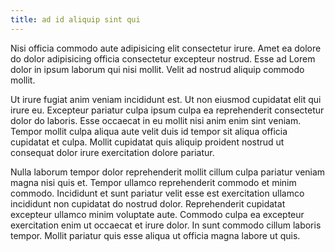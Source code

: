 ```yaml
---
title: ad id aliquip sint qui
---
```


Nisi officia commodo aute adipisicing elit consectetur irure. Amet ea dolore do dolor adipisicing officia consectetur excepteur nostrud. Esse ad Lorem dolor in ipsum laborum qui nisi mollit. Velit ad nostrud aliquip commodo mollit.

Ut irure fugiat anim veniam incididunt est. Ut non eiusmod cupidatat elit qui irure eu. Excepteur pariatur culpa ipsum culpa ea reprehenderit consectetur dolor do laboris. Esse occaecat in eu mollit nisi anim enim sint veniam. Tempor mollit culpa aliqua aute velit duis id tempor sit aliqua officia cupidatat et culpa. Mollit cupidatat quis aliquip proident nostrud ut consequat dolor irure exercitation dolore pariatur.

Nulla laborum tempor dolor reprehenderit mollit cillum culpa pariatur veniam magna nisi quis et. Tempor ullamco reprehenderit commodo et minim commodo. Incididunt et sunt pariatur velit esse est exercitation ullamco incididunt non cupidatat do nostrud dolor. Reprehenderit cupidatat excepteur ullamco minim voluptate aute. Commodo culpa ea excepteur exercitation enim ut occaecat et irure dolor. In sunt commodo cillum laboris tempor. Mollit pariatur quis esse aliqua ut officia magna labore ut quis.